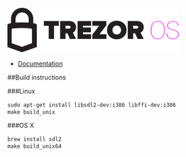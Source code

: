 ![TREZOR Core](docs/logo.png)

* [Documentation](docs/)

##Build instructions

###Linux

```
sudo apt-get install libsdl2-dev:i386 libffi-dev:i386
make build_unix
```

###OS X

```
brew install sdl2
make build_unix64
```
